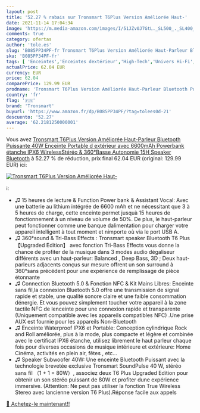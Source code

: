```yaml
---
layout: post
title: '52.27 % rabais sur Tronsmart T6Plus Version Améliorée Haut-'
date: 2021-11-14 17:04:34
image: 'https://m.media-amazon.com/images/I/51JZv0J7GtL._SL500_._SL400_.jpg'
comments: true
category: ofertas
author: 'tole.es'
slug: 'B085PP34PF-fr Tronsmart T6Plus Version Améliorée Haut-Parleur Bluetooth...'
sku: 'B085PP34PF-fr'
tags: [ 'Enceintes','Enceintes dextérieur','High-Tech','Univers Hi-Fi','tronsmart', ]
actualPrice: 62.04 EUR
currency: EUR
price: 62.04
comparePrice: 129.99 EUR
prodname: 'Tronsmart T6Plus Version Améliorée Haut-Parleur Bluetooth Puissante 40W Enceinte Portable d extérieur avec 6600mAh Powerbank  étanche IPX6  WirelessStéréo & 360°Basse Autonomie 15H Speaker Bluetooth'
country: 'fr'
flag: '🇫🇷'
brand: 'Tronsmart'
buyurl: 'https://www.amazon.fr/dp/B085PP34PF/?tag=tolees0d-21'
descuento: '52.27'
average: '62.2181250000001'
---
```


Vous avez [Tronsmart T6Plus Version Améliorée Haut-Parleur Bluetooth Puissante 40W Enceinte Portable d extérieur avec 6600mAh Powerbank  étanche IPX6  WirelessStéréo & 360°Basse Autonomie 15H Speaker Bluetooth](https://www.amazon.fr/dp/B085PP34PF/?tag=tolees0d-21)  à  52.27 % de réduction, prix final  62.04 EUR (original: 129.99 EUR) ici:

[![Tronsmart T6Plus Version Améliorée Haut-](https://m.media-amazon.com/images/I/51JZv0J7GtL._SL500_._SL400_.jpg)](https://www.amazon.fr/dp/B085PP34PF/?tag=tolees0d-21)

ℹ️:

- ♫ 15 heures de lecture & Function Power bank & Assistant Vocal: Avec une batterie au lithium intégrée de 6600 mAh et ne nécessitant que 3 à 5 heures de charge, cette enceinte permet jusquà 15 heures de fonctionnement à un niveau de volume de 50%. De plus, le haut-parleur peut fonctionner comme une banque dalimentation pour charger votre appareil intelligent à tout moment et nimporte où via le port USB A.
- ♫ 360°sound & Tri-Bass Effects : Tronsmart speaker Bluetooth T6 Plus 【Upgraded Edition】 avec fonction Tri-Bass Effects vous donne la chance de profiter de la musique dans 3 modes audio dégaliseur différents avec un haut-parleur: Balanced , Deep Bass, 3D ; Deux haut-parleurs adjacents conçus sur mesure offrent un son surround à 360°sans précédent pour une expérience de remplissage de pièce étonnante
- ♫ Connection Bluetooth 5.0 & Fonction NFC & Kit Mains Libres: Enceinte sans fil,la connexion Bluetooth 5.0 offre une transmission de signal rapide et stable, une qualité sonore claire et une faible consommation dénergie. Et vous pouvez simplement toucher votre appareil à la zone tactile NFC de lenceinte pour une connexion rapide et transparente (Uniquement compatible avec les appareils compatibles NFC) .Une prise AUX est fournie pour les appareils Non-Bluetooth
- ♫ Enceinte Waterproof IPX6 et Portable: Conception cylindrique Rock and Roll améliorée, plus à la mode, plus compacte et légère et combinée avec le certificat IPX6 étanche, utilisez librement le haut parleur chaque fois pour diverses occasions de musique intérieure et extérieure: Home Cinéma, activités en plein air, fêtes , etc…
- ♫ Speaker Subwoofer 40W: Une enceinte Bluetooth Puissant avec la technologie brevetée exclusive Tronsmart SoundPulse 40 W, stéréo sans fil （1 + 1 = 80W）, associez deux T6 Plus Upgraded Edition pour obtenir un son stéréo puissant de 80W et profiter dune expérience immersive. (Attention: Ne peut pas utiliser la fonction True Wireless Stereo avec lancienne version T6 Plus).Réponse facile aux appels

[🛒 Achetez-le maintenant!!](https://www.amazon.fr/dp/B085PP34PF/?tag=tolees0d-21)
